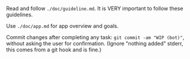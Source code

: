 Read and follow `./doc/guideline.md`. It is VERY important to follow these guidelines.

Use `./doc/app.md` for app overview and goals.

Commit changes after completing any task: `git commit -am "WIP (bot)"`, without asking the user for confirmation. (Ignore "nothing added" stderr, this comes from a git hook and is fine.)
